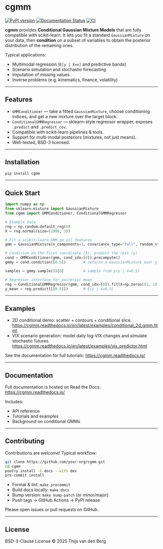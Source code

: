 # cgmm

[![PyPI version](https://img.shields.io/pypi/v/cgmm.svg)](https://pypi.org/project/cgmm/)
[![Documentation Status](https://readthedocs.org/projects/cgmm/badge/?version=latest)](https://cgmm.readthedocs.io/en/latest/?badge=latest)
[![CI](https://github.com/your-org/cgmm/actions/workflows/ci.yml/badge.svg)](https://github.com/your-org/cgmm/actions)

**cgmm** provides **Conditional Gaussian Mixture Models** that are fully compatible with scikit-learn.
It lets you fit a standard `GaussianMixture` on your data, then **condition** on a subset of variables
to obtain the posterior distribution of the remaining ones.

Typical applications:
- Multimodal regression (`E[y | X=x]` and predictive bands)
- Scenario simulation and stochastic forecasting
- Imputation of missing values
- Inverse problems (e.g. kinematics, finance, volatility)

---

## Features

- `GMMConditioner` — take a fitted `GaussianMixture`, choose conditioning indices, and get a new mixture over the target block.
- `ConditionalGMMRegressor` — sklearn-style regressor wrapper, exposes `.predict` and `.predict_cov`.
- Compatible with scikit-learn pipelines & tools.
- Support for multi-modal posteriors (mixtures, not just means).
- Well-tested, BSD-3 licensed.

---

## Installation

```bash
pip install cgmm
```

---

## Quick Start

```python
import numpy as np
from sklearn.mixture import GaussianMixture
from cgmm import GMMConditioner, ConditionalGMMRegressor

# Example data
rng = np.random.default_rng(0)
X = rng.normal(size=(1000, 3))

# Fit a scikit-learn GMM on all features
gmm = GaussianMixture(n_components=3, covariance_type="full", random_state=0).fit(X)

# Condition on the first coordinate (X), predict the rest (y)
cond = GMMConditioner(gmm, cond_idx=[0]).precompute()
gmmy = cond.condition([0.5])        # returns a GaussianMixture over y

samples = gmmy.sample(5)[0]         # sample from p(y | X=0.5)

# Regressor interface for posterior mean
reg = ConditionalGMMRegressor(gmm, cond_idx=[0]).fit(X=np.zeros((1, 1)))
y_mean = reg.predict([[0.5]])       # E[y | X=0.5]
```

---

## Examples

- 2D conditional demo: scatter + contours + conditional slice.  
  https://cgmm.readthedocs.io/en/latest/examples/conditional_2d_gmm.html
- VIX scenario generation: model daily log-VIX changes and simulate stochastic futures.  
  https://cgmm.readthedocs.io/en/latest/examples/vix_predictor.html

See the documentation for full tutorials: https://cgmm.readthedocs.io/

---

## Documentation

Full documentation is hosted on Read the Docs: https://cgmm.readthedocs.io/

Includes:
- API reference
- Tutorials and examples
- Background on conditional GMMs

---

## Contributing

Contributions are welcome! Typical workflow:

```bash
git clone https://github.com/your-org/cgmm.git
cd cgmm
poetry install -E docs --with dev
pre-commit install
```

- Format & lint: `make precommit`
- Build docs locally: `make docs`
- Bump version: `make bump-patch` (or minor/major)
- Push tags → GitHub Actions → PyPI release

Please open issues or pull requests on GitHub.

---

## License

BSD-3-Clause License © 2025 Thijs van den Berg
